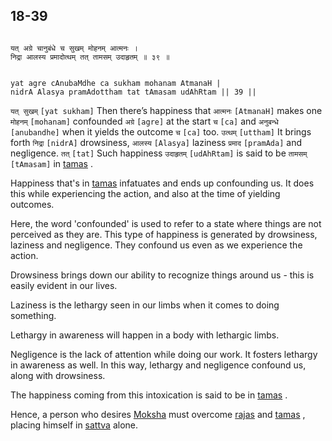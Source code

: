 ## 18-39


```shloka-sa

यत् अग्रे चानुबंधे च सुखम् मोहनम् आत्मनः ।
निद्रा आलस्य प्रमादोत्थम् तत् तामसम् उदाहृतम् ॥ ३९ ॥

```
```shloka-sa-hk

yat agre cAnubaMdhe ca sukham mohanam AtmanaH |
nidrA Alasya pramAdottham tat tAmasam udAhRtam || 39 ||

```
`यत् सुखम्` `[yat sukham]` Then there’s happiness that `आत्मनः` `[AtmanaH]` makes one `मोहनम्` `[mohanam]` confounded `अग्रे` `[agre]` at the start `च` `[ca]` and `अनुबन्धे` `[anubandhe]` when it yields the outcome `च` `[ca]` too. `उत्थम्` `[uttham]` It brings forth `निद्रा` `[nidrA]` drowsiness, `आलस्य` `[Alasya]` laziness `प्रमाद` `[pramAda]` and negligence. `तत्` `[tat]` Such happiness `उदाहृतम्` `[udAhRtam]` is said to be `तामसम्` `[tAmasam]` in 
[tamas](14-8.md#tamas)
.

Happiness that's in 
[tamas](14-8.md#tamas)
 infatuates and ends up confounding us. It does this while experiencing the action, and also at the time of yielding outcomes. 

Here, the word 'confounded' is used to refer to a state where things are not perceived as they are. This type of happiness is generated by drowsiness, laziness and negligence. They confound us even as we experience the action. 

Drowsiness brings down our ability to recognize things around us - this is easily evident in our lives. 

Laziness is the lethargy seen in our limbs when it comes to doing something. 

Lethargy in awareness will happen in a body with lethargic limbs. 

Negligence is the lack of attention while doing our work. It fosters lethargy in awareness as well. In this way, lethargy and negligence confound us, along with drowsiness. 

The happiness coming from this intoxication is said to be in 
[tamas](14-8.md#tamas)
.

Hence, a person who desires 
[Moksha](Back-to-Basics.md#Moksha)
 must overcome 
[rajas](14-7.md#rajas)
 and 
[tamas](14-8.md#tamas)
, placing himself in 
[sattva](14-6.md#sattva)
 alone.


